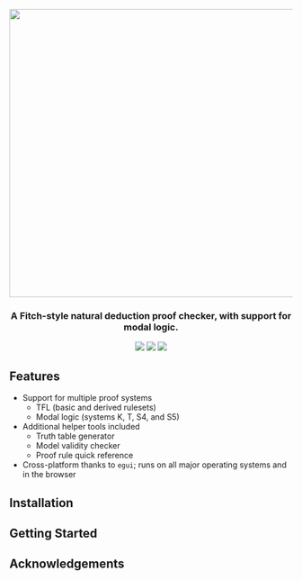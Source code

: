 <p align="center">
<img src=".github/logo.png" width="512">
</p>
<h3 align="center">A Fitch-style natural deduction proof checker, with support for modal logic.</h3>

<p align="center">
<img src="https://img.shields.io/github/actions/workflow/status/Colonial-Dev/deduct/rust.yml">
<img src="https://img.shields.io/github/license/Colonial-Dev/deduct">
<img src="https://img.shields.io/github/stars/Colonial-Dev/deduct">
</p>

## Features
- Support for multiple proof systems
  - TFL (basic and derived rulesets)
  - Modal logic (systems K, T, S4, and S5)
- Additional helper tools included
  - Truth table generator
  - Model validity checker
  - Proof rule quick reference
- Cross-platform thanks to `egui`; runs on all major operating systems and in the browser

## Installation

## Getting Started

## Acknowledgements